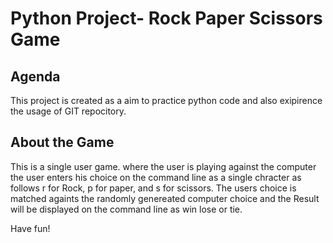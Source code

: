 # Python Project- Rock Paper Scissors Game

## Agenda
This project is created as a aim to practice python code 
and also exipirence the usage of GIT repocitory.

## About the Game
This is a single user game. where the user is playing against the computer
the user enters his choice on the command line as a single chracter as follows
r for Rock, 
p for paper, and
s for scissors.
The users choice is matched againts the randomly genereated computer choice 
and the Result will be displayed on the command line as win lose or tie.

Have fun!
